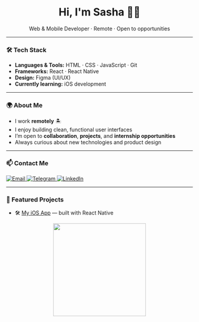 <h1 align="center">Hi, I'm Sasha ✌🏼</h1>

<p align="center">
  Web & Mobile Developer · Remote · Open to opportunities
</p>

---

### 🛠 Tech Stack
- **Languages & Tools:** HTML · CSS · JavaScript · Git  
- **Frameworks:** React · React Native  
- **Design:** Figma (UI/UX)  
- **Currently learning:** iOS development

---

### 🌍 About Me
- I work **remotely** 🏝  
- I enjoy building clean, functional user interfaces  
- I’m open to **collaboration**, **projects**, and **internship opportunities**  
- Always curious about new technologies and product design

---

### 📫 Contact Me

<p>
  <a href="mailto:kiri2lova@gmail.com">
    <img src="https://img.shields.io/badge/Email-D14836?style=for-the-badge&logo=gmail&logoColor=white" alt="Email"/>
  </a>
  <a href="https://t.me/thessunbeam">
    <img src="https://img.shields.io/badge/Telegram-2CA5E0?style=for-the-badge&logo=telegram&logoColor=white" alt="Telegram"/>
  </a>
  <a href="https://www.linkedin.com/in/kirillovaaa">
    <img src="https://img.shields.io/badge/LinkedIn-0077B5?style=for-the-badge&logo=linkedin&logoColor=white" alt="LinkedIn"/>
  </a>
</p>

---

### 🧩 Featured Projects
- 🛠 [My iOS App](https://github.com/kirillovaaa/Focus) — built with React Native  

 
<div id="header" align="center">
  <img src="https://media.giphy.com/media/llJTYkKUtwckB0s2yk/giphy.gif" width="250"/>
</div>

